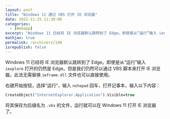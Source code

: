 ```yaml
---
layout: post
title: "Windows 11 通过 VBS 打开 IE 浏览器"
date: 2022-11-25 11:30:00
categories: 
  - [Webapp]
excerpt: "Windows 11 已经将 IE 浏览器默认跳转到了 Edge。即使是从“运行”输入 iexplore 打开的仍然是 Edge。但是我们仍然可以通过 VBS 脚本来打开 IE 浏览器。此法无需替换 ieframe.dll 文件也可以直接使用。"
mathjax: true
permalink: /archivers/140
isrepublish: false
---
```


Windows 11 已经将 IE 浏览器默认跳转到了 Edge。即使是从“运行”输入 ```iexplore``` 打开的仍然是 Edge。但是我们仍然可以通过 VBS 脚本来打开 IE 浏览器。此法无需替换 ```ieframe.dll``` 文件也可以直接使用。

右键开始按钮，选择“运行”，输入 ```notepad``` 回车，打开记事本，输入以下内容：

```vb
CreateObject("InternetExplorer.Application").Visible=true
```

将其保存为后缀名为 ```.vbs``` 的文件，运行就可以在 Windows 11 打开 IE 浏览器了。